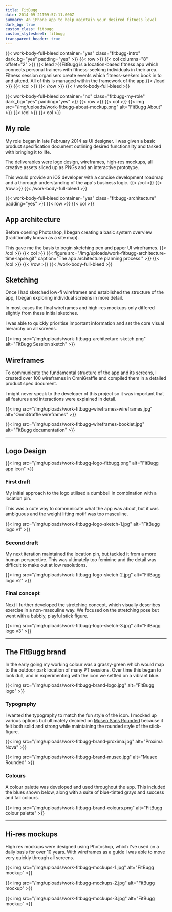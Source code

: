 ```yaml
---
title: FitBugg
date: 2014-09-21T09:57:11.000Z
summary: An iPhone app to help maintain your desired fitness level
dark_bg: true
custom_class: fitbugg
custom_stylesheet: fitbugg
transparent_header: true
---
```


{{< work-body-full-bleed container="yes" class="fitbugg-intro" dark_bg="yes" padding="yes" >}}
{{< row >}}
{{< col columns="8" offset="2" >}}
{{< lead >}}FitBugg is a location-based fitness app which connects personal trainers with fitness-seeking individuals in their area. Fitness session organisers create events which fitness-seekers book in to and attend. All of this is managed within the framework of the app.{{< /lead >}}
{{< /col >}}
{{< /row >}}
{{< / work-body-full-bleed >}}

{{< work-body-full-bleed container="no" class="fitbugg-my-role" dark_bg="yes" padding="yes" >}}
{{< row >}}
{{< col >}}
{{< img src="/img/uploads/work-fitbugg-about-mockup.png" alt="FitBugg About" >}}
{{< /col >}}
{{< col >}}
## My role

My role began in late February 2014 as UI designer. I was given a basic product specification document outlining desired functionality and tasked with bringing it to life.

The deliverables were logo design, wireframes, high-res mockups, all creative assets sliced up as PNGs and an interactive prototype.

This would provide an iOS developer with a concise development roadmap and a thorough understanding of the app's business logic.
{{< /col >}}
{{< /row >}}
{{< /work-body-full-bleed >}}

{{< work-body-full-bleed container="yes" class="fitbugg-architecture" padding="yes" >}}
{{< row >}}
{{< col >}}
## App architecture

Before opening Photoshop, I began creating a basic system overview (traditionally known as a site map).

This gave me the basis to begin sketching pen and paper UI wireframes.
{{< /col >}}
{{< col >}}
{{< figure src="/img/uploads/work-fitbugg-architecture-time-lapse.gif" caption="The app architecture planning process." >}}
{{< /col >}}
{{< /row >}}
{{< /work-body-full-bleed >}}

## Sketching

Once I had sketched low-fi wireframes and established the structure of the app, I began exploring individual screens in more detail.

In most cases the final wireframes and high-res mockups only differed slightly from these initial sketches.

I was able to quickly prioritise important information and set the core visual hierarchy on all screens.

{{< img src="/img/uploads/work-fitbugg-architecture-sketch.png" alt="FitBugg Session sketch" >}}

## Wireframes

To communicate the fundamental structure of the app and its screens, I created over 100 wireframes in OmniGraffle and compiled them in a detailed product spec document.

I might never speak to the developer of this project so it was important that all features and interactions were explained in detail.

{{< img src="/img/uploads/work-fitbugg-wireframes-wireframes.jpg" alt="OmniGraffle wireframes" >}}

{{< img src="/img/uploads/work-fitbugg-wireframes-booklet.jpg" alt="FitBugg documentation" >}}

---

## Logo Design

{{< img src="/img/uploads/work-fitbugg-logo-fitbugg.png" alt="FitBugg app icon" >}}

### First draft

My initial approach to the logo utilised a dumbbell in combination with a location pin.

This was a cute way to communicate what the app was about, but it was ambiguous and the weight lifting motif was too masculine.

{{< img src="/img/uploads/work-fitbugg-logo-sketch-1.jpg" alt="FitBugg logo v1" >}}

### Second draft

My next iteration maintained the location pin, but tackled it from a more human perspective. This was ultimately too feminine and the detail was difficult to make out at low resolutions.

{{< img src="/img/uploads/work-fitbugg-logo-sketch-2.jpg" alt="FitBugg logo v2" >}}

### Final concept

Next I further developed the stretching concept, which visually describes exercise in a non-masculine way. We focused on the stretching pose but went with a bubbly, playful stick figure.

{{< img src="/img/uploads/work-fitbugg-logo-sketch-3.jpg" alt="FitBugg logo v3" >}}

---

## The FitBugg brand

In the early going my working colour was a grassy-green which would map to the outdoor park location of many PT sessions. Over time this began to look dull, and in experimenting with the icon we settled on a vibrant blue.

{{< img src="/img/uploads/work-fitbugg-brand-logo.jpg" alt="FitBugg logo" >}}

### Typography

I wanted the typography to match the fun style of the icon. I mocked up various options but ultimately decided on [Museo Sans Rounded](http://www.myfonts.com/fonts/exljbris/museo-sans-rounded/) because it felt both solid and strong while maintaining the rounded style of the stick-figure.

{{< img src="/img/uploads/work-fitbugg-brand-proxima.jpg" alt="Proxima Nova" >}}

{{< img src="/img/uploads/work-fitbugg-brand-museo.jpg" alt="Museo Rounded" >}}

### Colours

A colour palette was developed and used throughout the app. This included the blues shown below, along with a suite of blue-tinted grays and success and fail colours.

{{< img src="/img/uploads/work-fitbugg-brand-colours.png" alt="FitBugg colour palette" >}}

---

## Hi-res mockups

High res mockups were designed using Photoshop, which I've used on a daily basis for over 10 years. With wireframes as a guide I was able to move very quickly through all screens.

{{< img src="/img/uploads/work-fitbugg-mockups-1.jpg" alt="FitBugg mockup" >}}

{{< img src="/img/uploads/work-fitbugg-mockups-2.jpg" alt="FitBugg mockup" >}}

{{< img src="/img/uploads/work-fitbugg-mockups-3.jpg" alt="FitBugg mockup" >}}
